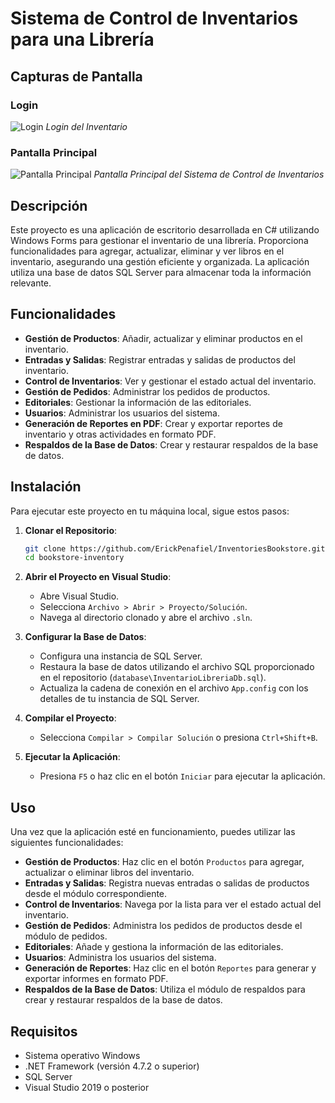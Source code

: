# Sistema de Control de Inventarios para una Librería

## Capturas de Pantalla

### Login
![Login](https://drive.google.com/uc?export=view&id=1DOMqoeHnVvmPkUlDvfVxovof2MVKfvry)
*Login del Inventario*

### Pantalla Principal
![Pantalla Principal](https://drive.google.com/uc?export=view&id=1ext6w5rQv2w8CmUQDHTBsGoM3M7mpRWr)
*Pantalla Principal del Sistema de Control de Inventarios*

## Descripción

Este proyecto es una aplicación de escritorio desarrollada en C# utilizando Windows Forms para gestionar el inventario de una librería. Proporciona funcionalidades para agregar, actualizar, eliminar y ver libros en el inventario, asegurando una gestión eficiente y organizada. La aplicación utiliza una base de datos SQL Server para almacenar toda la información relevante.

## Funcionalidades

- **Gestión de Productos**: Añadir, actualizar y eliminar productos en el inventario.
- **Entradas y Salidas**: Registrar entradas y salidas de productos del inventario.
- **Control de Inventarios**: Ver y gestionar el estado actual del inventario.
- **Gestión de Pedidos**: Administrar los pedidos de productos.
- **Editoriales**: Gestionar la información de las editoriales.
- **Usuarios**: Administrar los usuarios del sistema.
- **Generación de Reportes en PDF**: Crear y exportar reportes de inventario y otras actividades en formato PDF.
- **Respaldos de la Base de Datos**: Crear y restaurar respaldos de la base de datos.

## Instalación

Para ejecutar este proyecto en tu máquina local, sigue estos pasos:

1. **Clonar el Repositorio**:
    ```bash
    git clone https://github.com/ErickPenafiel/InventoriesBookstore.git
    cd bookstore-inventory
    ```

2. **Abrir el Proyecto en Visual Studio**:
    - Abre Visual Studio.
    - Selecciona `Archivo > Abrir > Proyecto/Solución`.
    - Navega al directorio clonado y abre el archivo `.sln`.

3. **Configurar la Base de Datos**:
    - Configura una instancia de SQL Server.
    - Restaura la base de datos utilizando el archivo SQL proporcionado en el repositorio (`database\InventarioLibreriaDb.sql`).
    - Actualiza la cadena de conexión en el archivo `App.config` con los detalles de tu instancia de SQL Server.

4. **Compilar el Proyecto**:
    - Selecciona `Compilar > Compilar Solución` o presiona `Ctrl+Shift+B`.

5. **Ejecutar la Aplicación**:
    - Presiona `F5` o haz clic en el botón `Iniciar` para ejecutar la aplicación.

## Uso

Una vez que la aplicación esté en funcionamiento, puedes utilizar las siguientes funcionalidades:

- **Gestión de Productos**: Haz clic en el botón `Productos` para agregar, actualizar o eliminar libros del inventario.
- **Entradas y Salidas**: Registra nuevas entradas o salidas de productos desde el módulo correspondiente.
- **Control de Inventarios**: Navega por la lista para ver el estado actual del inventario.
- **Gestión de Pedidos**: Administra los pedidos de productos desde el módulo de pedidos.
- **Editoriales**: Añade y gestiona la información de las editoriales.
- **Usuarios**: Administra los usuarios del sistema.
- **Generación de Reportes**: Haz clic en el botón `Reportes` para generar y exportar informes en formato PDF.
- **Respaldos de la Base de Datos**: Utiliza el módulo de respaldos para crear y restaurar respaldos de la base de datos.

## Requisitos

- Sistema operativo Windows
- .NET Framework (versión 4.7.2 o superior)
- SQL Server
- Visual Studio 2019 o posterior